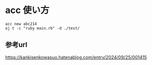# acc 使い方
```
acc new abc214
oj t -c "ruby main.rb" -d ./test/  
```
## 参考url
https://kankisenkowasuo.hatenablog.com/entry/2024/09/25/001415